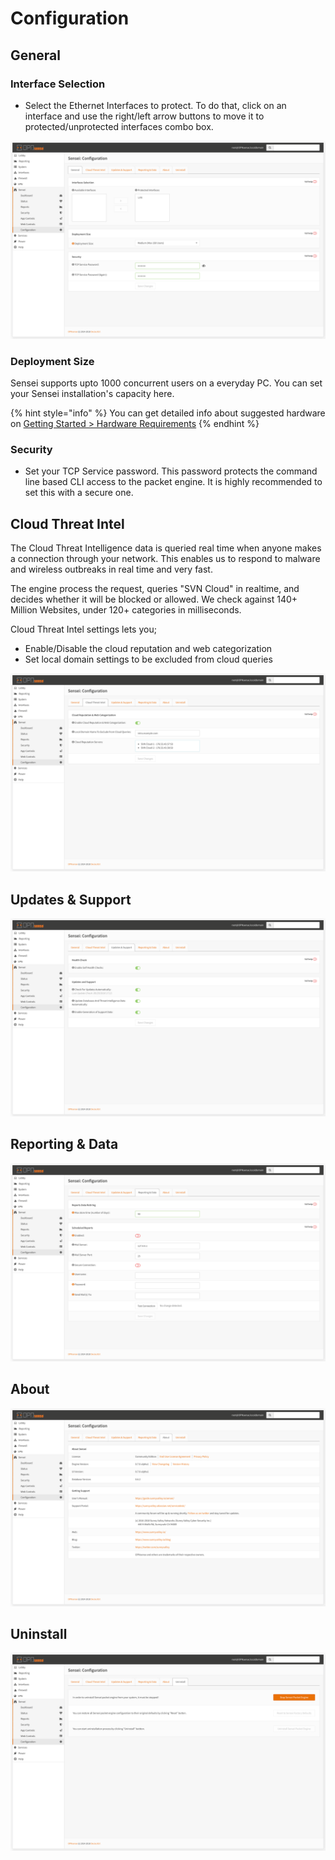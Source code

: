 # Configuration

## General

### Interface Selection

* Select the Ethernet Interfaces to protect. To do that, click on an interface and use the right/left arrow buttons to move it to protected/unprotected interfaces combo box.

![](../.gitbook/assets/sensei-m7-configuration-tab1-general.png)

### Deployment Size

Sensei supports upto 1000 concurrent users on a everyday PC. You can set your Sensei installation's capacity here. 

{% hint style="info" %}
You can get detailed info about suggested hardware on [Getting Started &gt; Hardware Requirements](../getting-started/getting-ready.md)
{% endhint %}

### Security

* Set your TCP Service password. This password protects the command line based CLI access to the packet engine. It is highly recommended to set this with a secure one.

## Cloud Threat Intel

The Cloud Threat Intelligence data is queried real time when anyone makes a connection through your network. This enables us to respond to malware and wireless outbreaks in real time and very fast.

The engine process the request, queries "SVN Cloud" in realtime, and decides whether it will be blocked or allowed. We check against 140+ Million Websites, under 120+ categories in milliseconds.

Cloud Threat Intel settings lets you;

*  Enable/Disable the cloud reputation and web categorization
* Set local domain settings to be excluded from cloud queries

![](../.gitbook/assets/sensei-m7-configuration-tab2-cloud-threat-intel.png)

## Updates & Support

![](../.gitbook/assets/sensei-m7-configuration-tab3-updates-and-support.png)

## Reporting & Data

![](../.gitbook/assets/sensei-m7-configuration-tab4-reporting-and-data%20%281%29.png)

## About

![](../.gitbook/assets/sensei-m7-configuration-tab5-about%20%281%29.png)

## Uninstall

![](../.gitbook/assets/sensei-m7-configuration-tab6-uninstall.png)

